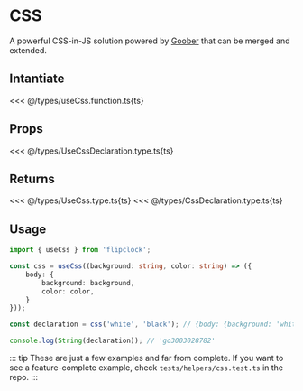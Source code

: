 # CSS

A powerful CSS-in-JS solution powered by [Goober](https://goober.js.org/) that can be merged and extended.

## Intantiate

<<< @/types/useCss.function.ts{ts}

## Props

<<< @/types/UseCssDeclaration.type.ts{ts}

## Returns 

<<< @/types/UseCss.type.ts{ts}
<<< @/types/CssDeclaration.type.ts{ts}

## Usage

```ts
import { useCss } from 'flipclock';

const css = useCss((background: string, color: string) => ({
    body: {
        background: background,
        color: color,
    }
}));

const declaration = css('white', 'black'); // {body: {background: 'white', color: 'blacl'}}

console.log(String(declaration)); // 'go3003028782'
```

::: tip
These are just a few examples and far from complete. If you want to see a feature-complete example, check `tests/helpers/css.test.ts` in the repo.
:::
